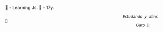 🛒 - Learning Js.
🔑 - 17y.

                                                         𝘌𝘴𝘵𝘶𝘥𝘢𝘯𝘥𝘰 𝘺 𝘢𝘧𝘪𝘯𝘴 🤬
                                                               𝘎𝘢𝘵𝘰 🌟



